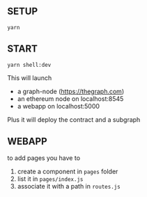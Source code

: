 ## SETUP

```
yarn
```

## START

```
yarn shell:dev
```

This will launch

- a graph-node (https://thegraph.com)
- an ethereum node on localhost:8545
- a webapp on localhost:5000

Plus it will deploy the contract and a subgraph

## WEBAPP

to add pages you have to

1. create a component in `pages` folder
2. list it in `pages/index.js`
3. associate it with a path in `routes.js`
